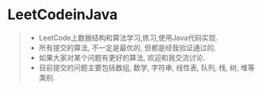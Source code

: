 # LeetCodeinJava
>- LeetCode上数据结构和算法学习,练习,使用Java代码实现.
>- 所有提交的算法, 不一定是最优的, 但都是经我验证通过的.
>- 如果大家对某个问题有更好的算法, 欢迎和我交流讨论.
>- 目前提交的问题主要包括数组, 数学, 字符串, 线性表, 队列, 栈, 树, 堆等类别.
